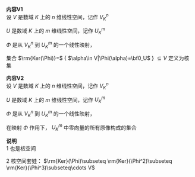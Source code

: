 **内容V1**  
设 $V$ 是数域 $K$ 上的 $n$ 维线性空间，记作 $V_K^n$  
  
$U$ 是数域 $K$ 上的 $m$ 维线性空间，记作 $U_K^m$  
  
$\Phi$ 是从 $V_K^n$ 到 $U_K^m$ 的一个线性映射，  
  
集合 $\rm{Ker(\Phi)}=$ { $\alpha\in V|\Phi(\alpha)=\bf0_U$ } $\subseteq V$ 定义为核集  
  
**内容V2**  
设 $V$ 是数域 $K$ 上的 $n$ 维线性空间，记作 $V_K^n$  
  
$U$ 是数域 $K$ 上的 $m$ 维线性空间，记作 $U_K^m$  
  
$\Phi$ 是从 $V_K^n$ 到 $U_K^m$ 的一个线性映射，  
  
在映射 $\Phi$ 作用下， $U_K^m$ 中零向量的所有原像构成的集合  
  
**说明**  
1 也是核空间  
  
2 核空间套娃： $\rm{Ker}(\Phi)\subseteq  
\rm{Ker}(\Phi^2)\subseteq  
\rm{Ker}(\Phi^3)\subseteq\cdots V$  

